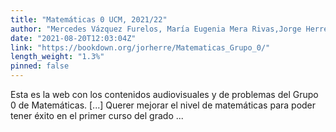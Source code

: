 ```yaml
---
title: "Matemáticas 0 UCM, 2021/22"
author: "Mercedes Vázquez Furelos, María Eugenia Mera Rivas,Jorge Herrera de la Cruz"
date: "2021-08-20T12:03:04Z"
link: "https://bookdown.org/jorherre/Matematicas_Grupo_0/"
length_weight: "1.3%"
pinned: false
---
```


Esta es la web con los contenidos audiovisuales y de problemas del Grupo 0 de Matemáticas. [...] Querer mejorar el nivel de matemáticas para poder tener éxito en el primer curso del grado ...

